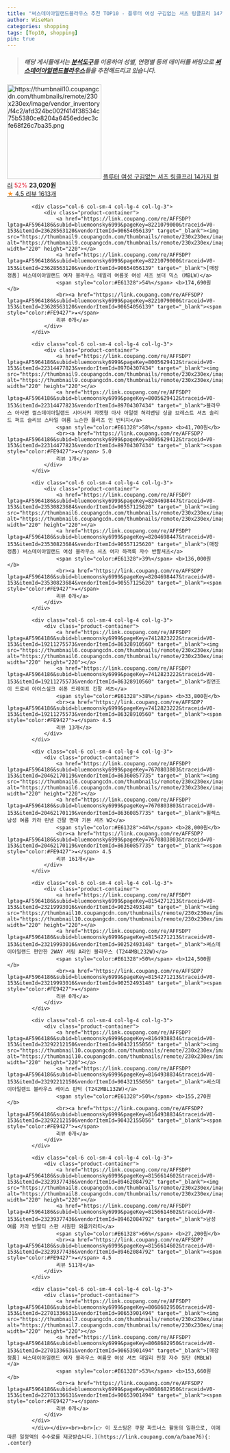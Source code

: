 ```yaml
---
title: "써스데이아일랜드블라우스 추천 TOP10 - 플루터 여성 구김없는 셔츠 링클프리 14가지 컬러"
author: WiseMan
categories: shopping
tags: [Top10, shopping]
pin: true
---
```


> ##### 해당 게시물에서는 [**분석도구**](https://itemscout.io/)를 이용하여 **성별**, **연령별** 등의 데이터를 바탕으로 [**써스데이아일랜드블라우스**](https://link.coupang.com/a/baae76)들을 추천해드리고 있습니다.
<div class="container"><div class="row">
            <div class="col-6 col-sm-4 col-lg-4 col-lg-3">
                <div class="product-container">
                    <a href="https://link.coupang.com/re/AFFSDP?lptag=AF5964186&subid=bluemoonsky6999&pageKey=7674632520&traceid=V0-153&itemId=20482757541&vendorItemId=87606919590" target="_blank"><img src="https://thumbnail10.coupangcdn.com/thumbnails/remote/230x230ex/image/vendor_inventory/f4c2/afd324bc002f414f38534c75b5380ce8204a6456eddec3cfe68f26c7ba35.png" alt="https://thumbnail10.coupangcdn.com/thumbnails/remote/230x230ex/image/vendor_inventory/f4c2/afd324bc002f414f38534c75b5380ce8204a6456eddec3cfe68f26c7ba35.png" width="220" height="220"></a>
                    <a href="https://link.coupang.com/re/AFFSDP?lptag=AF5964186&subid=bluemoonsky6999&pageKey=7674632520&traceid=V0-153&itemId=20482757541&vendorItemId=87606919590" target="_blank">플루터 여성 구김없는 셔츠 링클프리 14가지 컬러</a>
                    <span style="color:#E61328">52%</span> <b>23,020원</b>
                    <br><a href="https://link.coupang.com/re/AFFSDP?lptag=AF5964186&subid=bluemoonsky6999&pageKey=7674632520&traceid=V0-153&itemId=20482757541&vendorItemId=87606919590" target="_blank"><span style="color:#FE9427">★</span> 4.5
                    리뷰 1613개</a>
                </div>
            </div>
            
            <div class="col-6 col-sm-4 col-lg-4 col-lg-3">
                <div class="product-container">
                    <a href="https://link.coupang.com/re/AFFSDP?lptag=AF5964186&subid=bluemoonsky6999&pageKey=8221079000&traceid=V0-153&itemId=23628563120&vendorItemId=90654056139" target="_blank"><img src="https://thumbnail9.coupangcdn.com/thumbnails/remote/230x230ex/image/vendor_inventory/6d3d/b387e5577fad5aa2aa504f5ff06dcc716c0a62396f7d62fe4fc6622a0006.jpg" alt="https://thumbnail9.coupangcdn.com/thumbnails/remote/230x230ex/image/vendor_inventory/6d3d/b387e5577fad5aa2aa504f5ff06dcc716c0a62396f7d62fe4fc6622a0006.jpg" width="220" height="220"></a>
                    <a href="https://link.coupang.com/re/AFFSDP?lptag=AF5964186&subid=bluemoonsky6999&pageKey=8221079000&traceid=V0-153&itemId=23628563120&vendorItemId=90654056139" target="_blank">[매장정품] 써스데이아일랜드 여자 블라우스 데일리 여름옷 여성 셔츠 보더 믹스 (MBLW)</a>
                    <span style="color:#E61328">54%</span> <b>174,690원</b>
                    <br><a href="https://link.coupang.com/re/AFFSDP?lptag=AF5964186&subid=bluemoonsky6999&pageKey=8221079000&traceid=V0-153&itemId=23628563120&vendorItemId=90654056139" target="_blank"><span style="color:#FE9427">★</span> 
                    리뷰 0개</a>
                </div>
            </div>
            
            <div class="col-6 col-sm-4 col-lg-4 col-lg-3">
                <div class="product-container">
                    <a href="https://link.coupang.com/re/AFFSDP?lptag=AF5964186&subid=bluemoonsky6999&pageKey=8005629412&traceid=V0-153&itemId=22314477823&vendorItemId=89704307434" target="_blank"><img src="https://thumbnail9.coupangcdn.com/thumbnails/remote/230x230ex/image/vendor_inventory/463e/2cb4ab6e7b686d6fadf8c81b26ab1b42c21b661c0706a2712c96487a1988.png" alt="https://thumbnail9.coupangcdn.com/thumbnails/remote/230x230ex/image/vendor_inventory/463e/2cb4ab6e7b686d6fadf8c81b26ab1b42c21b661c0706a2712c96487a1988.png" width="220" height="220"></a>
                    <a href="https://link.coupang.com/re/AFFSDP?lptag=AF5964186&subid=bluemoonsky6999&pageKey=8005629412&traceid=V0-153&itemId=22314477823&vendorItemId=89704307434" target="_blank">블라우스 아사면 썰스데이아일랜드 시어서커 자켓형 아사 아일렛 허리밴딩 싱글 브레스트 셔츠 솔리드 퍼프 슬리브 스타일 여름 느슨한 플리츠 인 빈티지</a>
                    <span style="color:#E61328">58%</span> <b>41,700원</b>
                    <br><a href="https://link.coupang.com/re/AFFSDP?lptag=AF5964186&subid=bluemoonsky6999&pageKey=8005629412&traceid=V0-153&itemId=22314477823&vendorItemId=89704307434" target="_blank"><span style="color:#FE9427">★</span> 5.0
                    리뷰 1개</a>
                </div>
            </div>
            
            <div class="col-6 col-sm-4 col-lg-4 col-lg-3">
                <div class="product-container">
                    <a href="https://link.coupang.com/re/AFFSDP?lptag=AF5964186&subid=bluemoonsky6999&pageKey=8204698447&traceid=V0-153&itemId=23530823684&vendorItemId=90557125620" target="_blank"><img src="https://thumbnail6.coupangcdn.com/thumbnails/remote/230x230ex/image/vendor_inventory/7fec/1318aa56554f01df12e524bf25532a58f1a52b310c263714ac62629746eb.png" alt="https://thumbnail6.coupangcdn.com/thumbnails/remote/230x230ex/image/vendor_inventory/7fec/1318aa56554f01df12e524bf25532a58f1a52b310c263714ac62629746eb.png" width="220" height="220"></a>
                    <a href="https://link.coupang.com/re/AFFSDP?lptag=AF5964186&subid=bluemoonsky6999&pageKey=8204698447&traceid=V0-153&itemId=23530823684&vendorItemId=90557125620" target="_blank">(매장정품) 써스데이아일랜드 여성 블라우스 셔츠 여자 하객룩 자수 반팔셔츠</a>
                    <span style="color:#E61328">39%</span> <b>136,000원</b>
                    <br><a href="https://link.coupang.com/re/AFFSDP?lptag=AF5964186&subid=bluemoonsky6999&pageKey=8204698447&traceid=V0-153&itemId=23530823684&vendorItemId=90557125620" target="_blank"><span style="color:#FE9427">★</span> 
                    리뷰 0개</a>
                </div>
            </div>
            
            <div class="col-6 col-sm-4 col-lg-4 col-lg-3">
                <div class="product-container">
                    <a href="https://link.coupang.com/re/AFFSDP?lptag=AF5964186&subid=bluemoonsky6999&pageKey=7412823222&traceid=V0-153&itemId=19211275573&vendorItemId=86328910560" target="_blank"><img src="https://thumbnail6.coupangcdn.com/thumbnails/remote/230x230ex/image/vendor_inventory/2a84/1fb11034b025f06fad72078403f5d004143219a1d0e6e16fa712ea50720e.jpg" alt="https://thumbnail6.coupangcdn.com/thumbnails/remote/230x230ex/image/vendor_inventory/2a84/1fb11034b025f06fad72078403f5d004143219a1d0e6e16fa712ea50720e.jpg" width="220" height="220"></a>
                    <a href="https://link.coupang.com/re/AFFSDP?lptag=AF5964186&subid=bluemoonsky6999&pageKey=7412823222&traceid=V0-153&itemId=19211275573&vendorItemId=86328910560" target="_blank">킹앤조이 드로비 아이스실크 쉬폰 드레이프 긴팔 셔츠</a>
                    <span style="color:#E61328">38%</span> <b>33,800원</b>
                    <br><a href="https://link.coupang.com/re/AFFSDP?lptag=AF5964186&subid=bluemoonsky6999&pageKey=7412823222&traceid=V0-153&itemId=19211275573&vendorItemId=86328910560" target="_blank"><span style="color:#FE9427">★</span> 4.5
                    리뷰 13개</a>
                </div>
            </div>
            
            <div class="col-6 col-sm-4 col-lg-4 col-lg-3">
                <div class="product-container">
                    <a href="https://link.coupang.com/re/AFFSDP?lptag=AF5964186&subid=bluemoonsky6999&pageKey=7670803803&traceid=V0-153&itemId=20462170119&vendorItemId=86360857735" target="_blank"><img src="https://thumbnail6.coupangcdn.com/thumbnails/remote/230x230ex/image/vendor_inventory/9a8b/3b8d1fc3408225627631f8693de76d37b286db81d716a91e46366deaa43f.jpg" alt="https://thumbnail6.coupangcdn.com/thumbnails/remote/230x230ex/image/vendor_inventory/9a8b/3b8d1fc3408225627631f8693de76d37b286db81d716a91e46366deaa43f.jpg" width="220" height="220"></a>
                    <a href="https://link.coupang.com/re/AFFSDP?lptag=AF5964186&subid=bluemoonsky6999&pageKey=7670803803&traceid=V0-153&itemId=20462170119&vendorItemId=86360857735" target="_blank">휠렉스 남성 여름 카라 린넨 긴팔 면마 기본 셔츠 W2</a>
                    <span style="color:#E61328">44%</span> <b>28,000원</b>
                    <br><a href="https://link.coupang.com/re/AFFSDP?lptag=AF5964186&subid=bluemoonsky6999&pageKey=7670803803&traceid=V0-153&itemId=20462170119&vendorItemId=86360857735" target="_blank"><span style="color:#FE9427">★</span> 4.5
                    리뷰 161개</a>
                </div>
            </div>
            
            <div class="col-6 col-sm-4 col-lg-4 col-lg-3">
                <div class="product-container">
                    <a href="https://link.coupang.com/re/AFFSDP?lptag=AF5964186&subid=bluemoonsky6999&pageKey=8154271213&traceid=V0-153&itemId=23219993016&vendorItemId=90252493148" target="_blank"><img src="https://thumbnail10.coupangcdn.com/thumbnails/remote/230x230ex/image/vendor_inventory/b5ed/e7101c2892a1d41ca9111056263a9388079926f72e400154bdf94ab6f6a4.jpg" alt="https://thumbnail10.coupangcdn.com/thumbnails/remote/230x230ex/image/vendor_inventory/b5ed/e7101c2892a1d41ca9111056263a9388079926f72e400154bdf94ab6f6a4.jpg" width="220" height="220"></a>
                    <a href="https://link.coupang.com/re/AFFSDP?lptag=AF5964186&subid=bluemoonsky6999&pageKey=8154271213&traceid=V0-153&itemId=23219993016&vendorItemId=90252493148" target="_blank">써스데이아일랜드 편안한 2WAY 셔링 A라인 블라우스 (T244MBL232W)</a>
                    <span style="color:#E61328">50%</span> <b>124,500원</b>
                    <br><a href="https://link.coupang.com/re/AFFSDP?lptag=AF5964186&subid=bluemoonsky6999&pageKey=8154271213&traceid=V0-153&itemId=23219993016&vendorItemId=90252493148" target="_blank"><span style="color:#FE9427">★</span> 
                    리뷰 0개</a>
                </div>
            </div>
            
            <div class="col-6 col-sm-4 col-lg-4 col-lg-3">
                <div class="product-container">
                    <a href="https://link.coupang.com/re/AFFSDP?lptag=AF5964186&subid=bluemoonsky6999&pageKey=8164938834&traceid=V0-153&itemId=23292212150&vendorItemId=90432155056" target="_blank"><img src="https://thumbnail10.coupangcdn.com/thumbnails/remote/230x230ex/image/vendor_inventory/2f69/0204cebf92c98881ce7375cd4dc21a8f771be84b2885944be7d444ec7c4e.jpg" alt="https://thumbnail10.coupangcdn.com/thumbnails/remote/230x230ex/image/vendor_inventory/2f69/0204cebf92c98881ce7375cd4dc21a8f771be84b2885944be7d444ec7c4e.jpg" width="220" height="220"></a>
                    <a href="https://link.coupang.com/re/AFFSDP?lptag=AF5964186&subid=bluemoonsky6999&pageKey=8164938834&traceid=V0-153&itemId=23292212150&vendorItemId=90432155056" target="_blank">써스데이아일랜드 블라우스 레이스 핀턱 (T242MBL132W)</a>
                    <span style="color:#E61328">50%</span> <b>155,270원</b>
                    <br><a href="https://link.coupang.com/re/AFFSDP?lptag=AF5964186&subid=bluemoonsky6999&pageKey=8164938834&traceid=V0-153&itemId=23292212150&vendorItemId=90432155056" target="_blank"><span style="color:#FE9427">★</span> 
                    리뷰 0개</a>
                </div>
            </div>
            
            <div class="col-6 col-sm-4 col-lg-4 col-lg-3">
                <div class="product-container">
                    <a href="https://link.coupang.com/re/AFFSDP?lptag=AF5964186&subid=bluemoonsky6999&pageKey=8156614602&traceid=V0-153&itemId=23239377436&vendorItemId=89462084792" target="_blank"><img src="https://thumbnail8.coupangcdn.com/thumbnails/remote/230x230ex/image/vendor_inventory/09d8/9fd31554438406d881ec63591a1043adf1e86b70640d9af992abfe205568.jpg" alt="https://thumbnail8.coupangcdn.com/thumbnails/remote/230x230ex/image/vendor_inventory/09d8/9fd31554438406d881ec63591a1043adf1e86b70640d9af992abfe205568.jpg" width="220" height="220"></a>
                    <a href="https://link.coupang.com/re/AFFSDP?lptag=AF5964186&subid=bluemoonsky6999&pageKey=8156614602&traceid=V0-153&itemId=23239377436&vendorItemId=89462084792" target="_blank">남성 여름 카라 반팔티 스판 시원한 와플카라티</a>
                    <span style="color:#E61328">66%</span> <b>27,200원</b>
                    <br><a href="https://link.coupang.com/re/AFFSDP?lptag=AF5964186&subid=bluemoonsky6999&pageKey=8156614602&traceid=V0-153&itemId=23239377436&vendorItemId=89462084792" target="_blank"><span style="color:#FE9427">★</span> 4.5
                    리뷰 511개</a>
                </div>
            </div>
            
            <div class="col-6 col-sm-4 col-lg-4 col-lg-3">
                <div class="product-container">
                    <a href="https://link.coupang.com/re/AFFSDP?lptag=AF5964186&subid=bluemoonsky6999&pageKey=8068682950&traceid=V0-153&itemId=22701336631&vendorItemId=90653901494" target="_blank"><img src="https://thumbnail7.coupangcdn.com/thumbnails/remote/230x230ex/image/vendor_inventory/8022/cddd1b412f25088c61b96d17bd556badb10a2cfbdc47f080c76ecab39c8d.jpg" alt="https://thumbnail7.coupangcdn.com/thumbnails/remote/230x230ex/image/vendor_inventory/8022/cddd1b412f25088c61b96d17bd556badb10a2cfbdc47f080c76ecab39c8d.jpg" width="220" height="220"></a>
                    <a href="https://link.coupang.com/re/AFFSDP?lptag=AF5964186&subid=bluemoonsky6999&pageKey=8068682950&traceid=V0-153&itemId=22701336631&vendorItemId=90653901494" target="_blank">[매장정품] 써스데이아일랜드 여자 블라우스 여름옷 여성 셔츠 데일리 펀칭 자수 원단 (MBLW)</a>
                    <span style="color:#E61328">53%</span> <b>153,660원</b>
                    <br><a href="https://link.coupang.com/re/AFFSDP?lptag=AF5964186&subid=bluemoonsky6999&pageKey=8068682950&traceid=V0-153&itemId=22701336631&vendorItemId=90653901494" target="_blank"><span style="color:#FE9427">★</span> 
                    리뷰 0개</a>
                </div>
            </div>
            </div></div><br><br>[👉 이 포스팅은 쿠팡 파트너스 활동의 일환으로, 이에 따른 일정액의 수수료를 제공받습니다.](https://link.coupang.com/a/baae76){: .center}